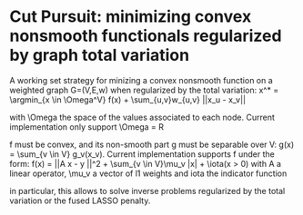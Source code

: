 # Cut Pursuit: minimizing convex nonsmooth functionals regularized by graph total variation

A working set strategy for minizing a convex nonsmooth function on a weighted graph G=(V,E,w) when regularized by the total variation:
x^* = \argmin_{x \in \Omega^V} f(x) + \sum_{u,v}w_{u,v} ||x_u - x_v||

with \Omega the space of the values associated to each node. Current implementation only support \Omega = R

f must be convex, and its non-smooth part g must be separable over V: g(x) = \sum_{v \in V} g_v(x_v).
Current implementation supports f under the form:
f(x) = ||A x - y ||^2 + \sum_{v \in V}\mu_v |x| + \iota(x > 0)
with A a linear operator, \mu_v a vector of l1 weights and iota the indicator function

in particular, this allows to solve inverse problems regularized by the total variation or the fused LASSO penalty.

